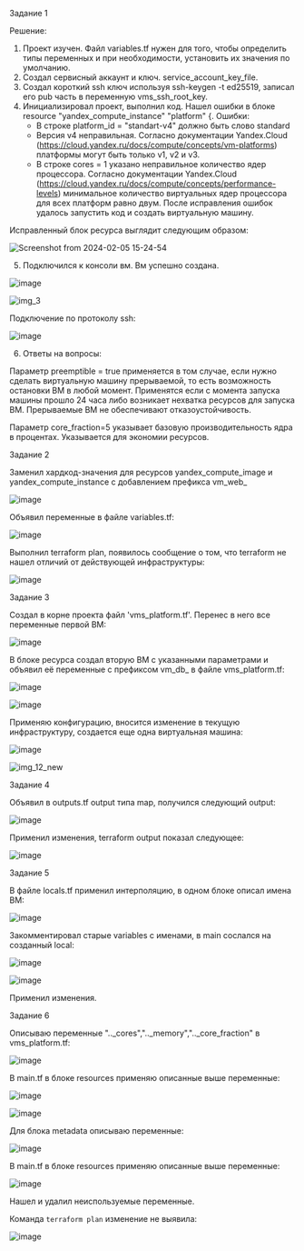 Задание 1

Решение: 

1. Проект изучен. Файл variables.tf нужен для того, чтобы определить типы переменных и при необходимости, установить их значения по умолчанию.
2. Создал сервисный аккаунт и ключ. service_account_key_file.
3. Создал короткий ssh ключ используя ssh-keygen -t ed25519, записал его pub часть в переменную vms_ssh_root_key.
4. Инициализировал проект, выполнил код. Нашел ошибки в блоке resource "yandex_compute_instance" "platform" {.
   Ошибки:
   - В строке platform_id = "standart-v4" должно быть слово standard
   - Версия v4 неправильная. Согласно документации Yandex.Cloud (https://cloud.yandex.ru/docs/compute/concepts/vm-platforms)         
     платформы могут быть только v1, v2 и v3.
   - В строке cores = 1 указано неправильное количество ядер процессора. Согласно документации Yandex.Cloud 
     (https://cloud.yandex.ru/docs/compute/concepts/performance-levels) минимальное количество виртуальных ядер процессора для всех 
     платформ равно двум.
   После исправления ошибок удалось запустить код и создать виртуальную машину.

Исправленный блок ресурса выглядит следующим образом:

![Screenshot from 2024-02-05 15-24-54](https://github.com/busuek/work/assets/101875725/c7efbfe4-4994-4edb-95c9-3a2c2b2b89b7)

5. Подключился к консоли вм. Вм успешно создана.

![image](https://github.com/busuek/work/assets/101875725/dacb3305-386d-4a7b-bb11-e6af2d6d8582)

![img_3](https://github.com/busuek/work/assets/101875725/f0a3acfe-d670-446f-8172-591ee8e86435)

Подключение по протоколу ssh:

![image](https://github.com/busuek/work/assets/101875725/0a7add02-7914-405f-a1c9-474d16c3d7b5)

6. Ответы на вопросы:

Параметр preemptible = true применяется в том случае, если нужно сделать виртуальную машину прерываемой, то есть возможность остановки ВМ в любой момент. Применятся если с момента запуска машины прошло 24 часа либо возникает нехватка ресурсов для запуска ВМ. Прерываемые ВМ не обеспечивают отказоустойчивость.

Параметр core_fraction=5 указывает базовую производительность ядра в процентах. Указывается для экономии ресурсов.

Задание 2

Заменил хардкод-значения для ресурсов yandex_compute_image и yandex_compute_instance с добавлением префикса vm_web_

![image](https://github.com/busuek/work/assets/101875725/13768136-d384-4616-a1c9-def0dd7c6cfb)

Объявил переменные в файле variables.tf:

![image](https://github.com/busuek/work/assets/101875725/0fcbf86a-0909-4003-bc20-deb76e827717)

Выполнил terraform plan, появилось сообщение о том, что terraform не нашел отличий от действующей инфраструктуры:

![image](https://github.com/busuek/work/assets/101875725/c99346a4-7906-47d7-b98b-8c776b5e265c)

Задание 3

Создал в корне проекта файл 'vms_platform.tf'. Перенес в него все переменные первой ВМ:

![image](https://github.com/busuek/work/assets/101875725/e16f192c-56d5-4783-abb1-94524937838a)

В блоке ресурса создал вторую ВМ с указанными параметрами и объявил её переменные с префиксом vm_db_ в файле vms_platform.tf:

![image](https://github.com/busuek/work/assets/101875725/521b621c-8171-439d-966f-e9f8b25cd9af)

![image](https://github.com/busuek/work/assets/101875725/b9d36683-49cb-4d44-8ac7-57e2ade95c67)

Применяю конфигурацию, вносится изменение в текущую инфраструктуру, создается еще одна виртуальная машина:

![image](https://github.com/busuek/work/assets/101875725/0c37967e-5b23-43f4-8601-2c770e265474)

![img_12_new](https://github.com/busuek/work/assets/101875725/d340427b-ce29-4aec-abce-9f5b39cfd3a3)

Задание 4

Объявил в outputs.tf output типа map, получился следующий output:

![image](https://github.com/busuek/work/assets/101875725/cccd8cd0-bfa0-4859-8edc-fca496a37ee2)

Применил изменения, terraform output показал следующее:

![image](https://github.com/busuek/work/assets/101875725/c073faf0-734c-4256-b28e-385ee9192476)

Задание 5 

В файле locals.tf применил интерполяцию, в одном блоке описал имена ВМ:

![image](https://github.com/busuek/work/assets/101875725/b05b323a-1c80-4a35-a9fe-dbfc9d9f1e89)

Закомментировал старые variables с именами, в main сослался на созданный local:

![image](https://github.com/busuek/work/assets/101875725/76fb30f1-6796-4e78-910b-01dca95a12ee)

![image](https://github.com/busuek/work/assets/101875725/58162810-1fca-4c9f-baac-0b34f2c5b557)

Применил изменения.

Задание 6 

Описываю переменные ".._cores",".._memory",".._core_fraction" в vms_platform.tf:

![image](https://github.com/busuek/work/assets/101875725/5b4b5015-9d4e-4095-bf10-ab70237f5ba3)

В main.tf в блоке resources применяю описанные выше переменные:

![image](https://github.com/busuek/work/assets/101875725/2cc510c2-ad39-42ed-9bf4-3fdb0335e6c7)

![image](https://github.com/busuek/work/assets/101875725/29108575-36dd-49d7-ba69-809fc162e0f8)

Для блока metadata описываю переменные:

![image](https://github.com/busuek/work/assets/101875725/bc2aebd2-a2a1-4a13-84ca-ec7a520c9243)

В main.tf в блоке resources применяю описанные выше переменные:

![image](https://github.com/busuek/work/assets/101875725/c5612966-e650-42a9-8108-5817a6a229eb)

Нашел и удалил неиспользуемые переменные.

Команда `terraform plan` изменение не выявила:

![image](https://github.com/busuek/work/assets/101875725/2bb39eab-b993-43cf-b1ca-c928300a7a84)

